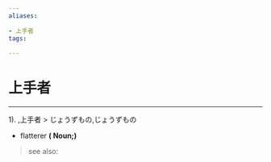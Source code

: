 ```yaml
---
aliases:
    
- 上手者
tags:
    
---
```


# 上手者
---
1).
,上手者 > じょうずもの,じょうずもの

- flatterer
**( Noun;)**
> see also: 
            